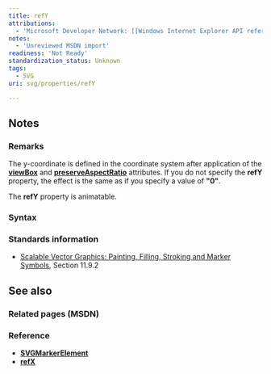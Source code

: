 ```yaml
---
title: refY
attributions:
  - 'Microsoft Developer Network: [[Windows Internet Explorer API reference](http://msdn.microsoft.com/en-us/library/ie/hh828809%28v=vs.85%29.aspx) Article]'
notes:
  - 'Unreviewed MSDN import'
readiness: 'Not Ready'
standardization_status: Unknown
tags:
  - SVG
uri: svg/properties/refY

---
```

## <span>Notes</span>

### <span>Remarks</span>

The y-coordinate is defined in the coordinate system after application of the [**viewBox**](/svg/properties/viewBox) and [**preserveAspectRatio**](/svg/properties/preserveAspectRatio) attributes. If you do not specify the **refY** property, the effect is the same as if you specify a value of **"0"**.

The **refY** property is animatable.

### <span>Syntax</span>

### <span>Standards information</span>

-   [Scalable Vector Graphics: Painting, Filling, Stroking and Marker Symbols](http://go.microsoft.com/fwlink/p/?linkid=199816), Section 11.9.2

## <span>See also</span>

### <span>Related pages (MSDN)</span>

### <span>Reference</span>

-   [**SVGMarkerElement**](/svg/elements/marker)
-   [**refX**](/svg/properties/refX)
